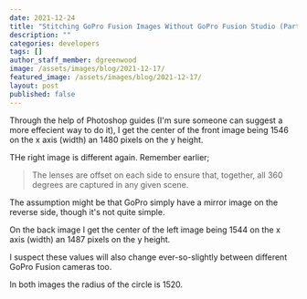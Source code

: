 ```yaml
---
date: 2021-12-24
title: "Stitching GoPro Fusion Images Without GoPro Fusion Studio (Part 2)"
description: ""
categories: developers
tags: []
author_staff_member: dgreenwood
image: /assets/images/blog/2021-12-17/
featured_image: /assets/images/blog/2021-12-17/
layout: post
published: false
---
```






Through the help of Photoshop guides (I'm sure someone can suggest a more effecient way to do it), I get the center of the front image being 1546 on the x axis (width) an 1480 pixels on the y height.

THe right image is different again. Remember earlier;

> The lenses are offset on each side to ensure that, together, all 360 degrees are captured in any given scene. 

The assumption might be that GoPro simply have a mirror image on the reverse side, though it's not quite simple. 

On the back image I get the center of the left image being 1544 on the x axis (width) an 1487 pixels on the y height.

I suspect these values will also change ever-so-slightly between different GoPro Fusion cameras too.

In both images the radius of the circle is 1520.